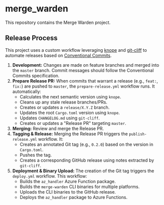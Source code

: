 # merge_warden

This repository contains the Merge Warden project.

## Release Process

This project uses a custom workflow leveraging [knope](https://knope.tech/) and
[git-cliff](https://git-cliff.org/) to automate releases based on
[Conventional Commits](https://www.conventionalcommits.org/).

1. **Development:** Changes are made on feature branches and merged into the `master` branch.
    Commit messages should follow the Conventional Commits specification.
2. **Prepare Release PR:** When commits that warrant a release (e.g., `feat:`, `fix:`) are pushed
    to `master`, the `prepare-release.yml` workflow runs. It automatically:
    * Calculates the next semantic version using `knope`.
    * Cleans up any stale release branches/PRs.
    * Creates or updates a `release/X.Y.Z` branch.
    * Updates the root `Cargo.toml` version using `knope`.
    * Updates `CHANGELOG.md` using `git-cliff`.
    * Creates or updates a "Release PR" targeting `master`.
3. **Merging:** Review and merge the Release PR.
4. **Tagging & Release:** Merging the Release PR triggers the `publish-release.yml` workflow. It:
    * Creates an annotated Git tag (e.g., `0.2.0`) based on the version in `Cargo.toml`.
    * Pushes the tag.
    * Creates a corresponding GitHub release using notes extracted by `git-cliff`.
5. **Deployment & Binary Upload:** The creation of the Git tag triggers the `deploy.yml`
    workflow. This workflow:
    * Builds the `az_handler` Azure Function package.
    * Builds the `merge-warden` CLI binaries for multiple platforms.
    * Uploads the CLI binaries to the GitHub release.
    * Deploys the `az_handler` package to Azure Functions.
